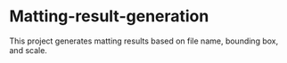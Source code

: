 # Matting-result-generation
This project generates matting results based on file name, bounding box, and scale.


